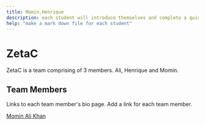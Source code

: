 ```yaml
---
title: Momin,Henrique
description: each student will introduce themselves and complete a quick bio
help: "make a mark down file for each student"
---
```


# ZetaC

ZetaC is a team comprising of 3 members. Ali, Henrique and Momin.



## Team Members

Links to each team member's bio page. Add a link for each team member.


[Momin Ali Khan](/https://github.com/mominalikhan007/retreat1-ex2/blob/Momin/yourteam/Ali.md)
